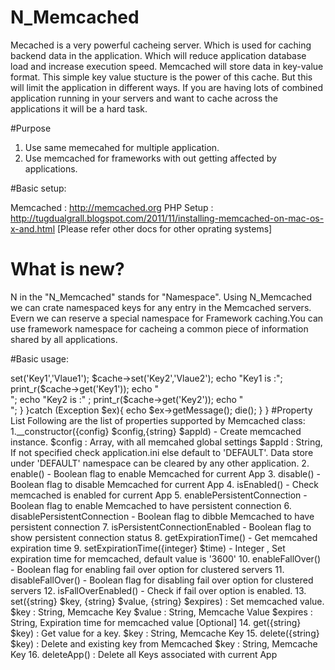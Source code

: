# N_Memcached
Mecached is a very powerful cacheing server. Which is used for caching backend data in the application. Which will reduce application database load and increase execution speed. Memcached will store data in key-value format. This simple key value stucture is the power of this cache. But this will limit the application in different ways. If you are having lots of combined application running in your servers and want to cache across the applications it will be a hard task.

#Purpose
1. Use same memecahed for multiple application.
2. Use memcached for frameworks with out getting affected by applications.

#Basic setup:

Memcached : http://memcached.org
PHP Setup : http://tugdualgrall.blogspot.com/2011/11/installing-memcached-on-mac-os-x-and.html
[Please refer other docs for other oprating systems]

# What is new?
N in the "N_Memcached" stands for "Namespace". Using N_Memcached we can crate namespaced keys for any entry in the Memcached servers. Evern we can reserve a special namespace for Framework caching.You can use framework namespace for cacheing a common piece of information shared by all applications.

#Basic usage:

<?php
	
	require_once 'N_Memcached.php';

	$config = array();
	//Unique App ID for the application  
	$config['application']['resource']['appId'] = 'APP_ID';
	$config['resource']['cache']['appId'] = 'APP_ID';
	$config['resource']['cache']['memcached']['enabled'] = 1;
	$config['resource']['cache']['memcached']['expiration'] = '4500';
	$config['resource']['cache']['memcached']['server']['params']['host'] = '127.0.0.1';
	$config['resource']['cache']['memcached']['server']['params']['port'] = '11211';
	$config['resource']['cache']['memcached']['persistent']['ID'] = 'APP_ID_PERSISTENT';


	if(isset($config['resource']['cache']['memcached']['enabled']) && $config['resource']['cache']['memcached']['enabled'] == true){
	     try{  
	        $cache = new N_Memcached($config);
			if($cache){  
				//Set cache object in Registry  
			 	$cache->set('Key1','Vlaue1');  
			 	$cache->set('Key2','Vlaue2');  
			 	echo  "Key1 is :";  
			 	print_r($cache->get('Key1'));  
			 	echo "<br>";  
			 	echo  "Key2 is :" ;  
			 	print_r($cache->get('Key2'));  
			    echo "<br>";  
			}  	        
	     }catch (Exception $ex){  
	          echo $ex->getMessage();
	          die();
	     }
	}
	


#Property List



 Following are the list of properties supported by Memcached class:



1.__constructor({config} $config,{string} $appld) - Create  memcached instance.
                        $config : Array, with all memcahed global settings
                        $appId : String, If not specified check application.ini else default to 'DEFAULT'. Data store under 'DEFAULT' namespace can be cleared by any other application.

2. enable() - Boolean flag to enable Memcached for current App
3. disable() - Boolean flag to disable Memcached for current App
4. isEnabled() - Check memcached is enabled for current App
5. enablePersistentConnection - Boolean flag to enable Memcached to have persistent connection
6. disablePersistentConnection - Boolean flag to dibble Memcached to have persistent connection
7. isPersistentConnectionEnabled - Boolean flag to show persistent connection status 
8. getExpirationTime() - Get memcahed expiration time
9. setExpirationTime({integer} $time) - Integer , Set expiration time for memcached, default value is '3600'
10. enableFallOver() - Boolean flag for enabling fail over option for clustered servers
11. disableFallOver() - Boolean flag for disabling fail over option for clustered servers
12. isFallOverEnabled() - Check if fail over option is enabled.
13. set({string} $key, {string} $value, {string} $expires) : Set memcached value.
                    $key : String, Memcache Key
                    $value : String, Memcache Value
                    $expires : String, Expiration time for memcached value [Optional]
14. get({string} $key) : Get value for a key.
                    $key : String, Memcache Key
15. delete({string} $key) : Delete and existing key from Memcached
                    $key : String, Memcache Key
16. deleteApp() : Delete all Keys associated with current App	
